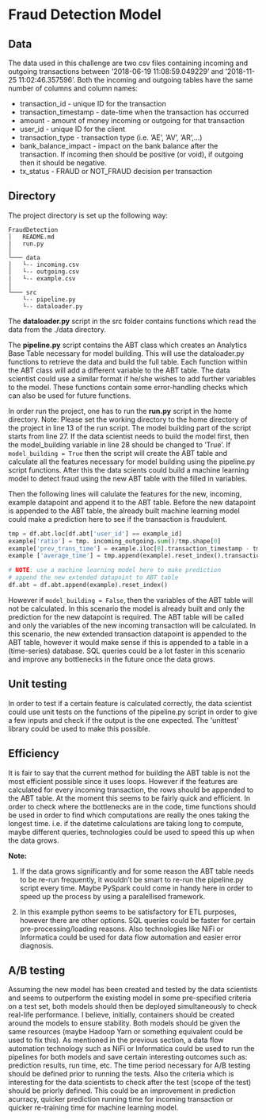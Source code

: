 # Fraud Detection Model

## Data

The data used in this challenge are two csv files containing incoming and outgoing transactions between
’2018-06-19 11:08:59.049229’ and ’2018-11-25 11:02:46.357596’. Both the incoming and outgoing
tables have the same number of columns and column names:

  * transaction_id - unique ID for the transaction
  * transaction_timestamp - date-time when the transaction has occurred
  * amount - amount of money incoming or outgoing for that transaction
  * user_id - unique ID for the client
  * transaction_type - transaction type (i.e. ’AE’, ’AV’, ’AR’,...)
  * bank_balance_impact - impact on the bank balance after the transaction. If incoming then should be positive (or void), if outgoing then it should be negative.
  * tx_status - FRAUD or NOT_FRAUD decision per transaction
  
  
## Directory
The project directory is set up the following way:

```
FraudDetection
│   README.md
|   run.py
│
└─── data
│   └-- incoming.csv
│   └-- outgoing.csv
|   └-- example.csv
│   
└─── src
    └-- pipeline.py
    └-- dataloader.py
```


The __dataloader.py__ script in the src folder contains functions which read the data from the ./data
directory.

The __pipeline.py__ script contains the ABT class which creates an Analytics Base Table necessary for
model building. This will use the dataloader.py functions to retrieve the data and build the full table. Each
function within the ABT class will add a different variable to the ABT table. The data scientist could
use a similar format if he/she wishes to add further variables to the model. These functions contain some
error-handling checks which can also be used for future functions.


In order run the project, one has to run the __run.py__ script in the home directory. Note: Please set the
working directory to the home directory of the project in line 13 of the run script. The model building part
of the script starts from line 27. If the data scientist needs to build the model first, then the model_building
variable in line 28 should be changed to ’True’. If ```model_building = True``` then the script will create the
ABT table and calculate all the features necessary for model building using the pipeline.py script functions.
After this the data scients could build a machine learning model to detect fraud using the new ABT table
with the filled in variables.

Then the following lines will calulate the features for the new, incoming, example datapoint and append
it to the ABT table. Before the new datapoint is appended to the ABT table, the already built machine
learning model could make a prediction here to see if the transaction is fraudulent.

```python
tmp = df.abt.loc[df.abt['user_id'] == example_id]
example['ratio'] = tmp. incoming_outgoing.sum()/tmp.shape[0]
example['prev_trans_time'] = example.iloc[0].transaction_timestamp - tmp.iloc[-1].transaction_timestamp
example ['average_time'] = tmp.append(example).reset_index().transaction_timestamp.diff().dropna().mean()

# NOTE: use a machine learning model here to make prediction
# append the new extended datapoint to ABT table
df.abt = df.abt.append(example).reset_index()
```


However if ```model_building = False```, then the variables of the ABT table will not be calculated. In
this scenario the model is already built and only the prediction for the new datapoint is required. The
ABT table will be called and only the variables of the new incoming transaction will be calculated. In this
scenario, the new extended transaction datapoint is appended to the ABT table, however it would make
sense if this is appended to a table in a (time-series) database. SQL queries could be a lot faster in this
scenario and improve any bottlenecks in the future once the data grows.



## Unit testing

In order to test if a certain feature is calculated correctly, the data scientist could use unit tests on the
functions of the pipeline.py script in order to give a few inputs and check if the output is the one expected.
The 'unittest' library could be used to make this possible.


## Efficiency


It is fair to say that the current method for building the ABT table is not the most efficient possible since
it uses loops. However if the features are calculated for every incoming transaction, the rows should be
appended to the ABT table. At the moment this seems to be fairly quick and efficient. In order to check
where the bottlenecks are in the code, time functions should be used in order to find which computations
are really the ones taking the longest time. i.e. if the datetime calculations are taking long to compute,
maybe different queries, technologies could be used to speed this up when the data grows.

__Note:__
1. If the data grows significantly and for some reason the ABT table needs to be re-run frequently, it
wouldn’t be smart to re-run the pipeline.py script every time. Maybe PySpark could come in handy
here in order to speed up the process by using a paralellised framework.

2. In this example python seems to be satisfactory for ETL purposes, however there are other options.
SQL queries could be faster for certain pre-processing/loading reasons. Also technologies like NiFi or
Informatica could be used for data flow automation and easier error diagnosis.

## A/B testing
Assuming the new model has been created and tested by the data scientists and seems to outperform the existing
model in some pre-specified criteria on a test set, both models should then be deployed simultaneously
to check real-life performance. I believe, initially, containers should be created around the models to ensure
stability. Both models should be given the same resources (maybe Hadoop Yarn or something equivalent
could be used to fix this). As mentioned in the previous section, a data flow automation technology such as
NiFi or Informatica could be used to run the pipelines for both models and save certain interesting outcomes
such as: prediction results, run time, etc. The time period necessary for A/B testing should be defined prior
to running the tests. Also the criteria which is interesting for the data scientists to check after the test
(scope of the test) should be priorly defined. This could be an improvement in prediction acurracy, quicker
prediction running time for incoming transaction or quicker re-training time for machine learning model.
